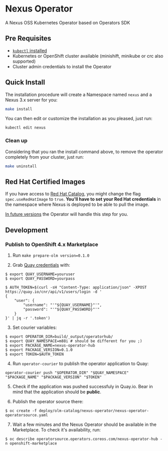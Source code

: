 # Nexus Operator

A Nexus OSS Kubernetes Operator based on Operators SDK

## Pre Requisites

- [`kubectl` installed](https://kubernetes.io/docs/tasks/tools/install-kubectl/)
- Kubernetes or OpenShift cluster available (minishift, minikube or crc also supported)
- Cluster admin credentials to install the Operator

## Quick Install

The installation procedure will create a Namespace named `nexus` and a Nexus 3.x server for you:

```bash
make install
```

You can then edit or customize the installation as you pleased, just run:

```bash
kubectl edit nexus
```
### Clean up

Considering that you ran the install command above, to remove the operator completely from your cluster, just run:

```bash
make uninstall
```

## Red Hat Certified Images

If you have access to [Red Hat Catalog](https://access.redhat.com/containers/#/registry.connect.redhat.com/sonatype/nexus-repository-manager), you might change the flag `spec.useRedHatImage` to `true`. 
**You'll have to set your Red Hat credentials** in the namespace where Nexus is deployed to be able to pull the image. 

[In future versions](https://github.com/m88i/nexus-operator/issues/14) the Operator will handle this step for you.

## Development

### Publish to OpenShift 4.x Marketplace

1. Run `make prepare-olm version=0.1.0`

2. Grab [Quay credentials](https://github.com/operator-framework/operator-courier/#authentication) with:

```
$ export QUAY_USERNAME=youruser
$ export QUAY_PASSWORD=yourpass

$ AUTH_TOKEN=$(curl -sH "Content-Type: application/json" -XPOST https://quay.io/cnr/api/v1/users/login -d '
{
    "user": {
        "username": "'"${QUAY_USERNAME}"'",
        "password": "'"${QUAY_PASSWORD}"'"
    }
}' | jq -r '.token')
``` 

3. Set courier variables:

```
$ export OPERATOR_DIR=build/_output/operatorhub/
$ export QUAY_NAMESPACE=m88i # should be different for you ;)
$ export PACKAGE_NAME=nexus-operator-hub
$ export PACKAGE_VERSION=0.1.0
$ export TOKEN=$AUTH_TOKEN
```

4. Run `operator-courier` to publish the operator application to Quay:

```
operator-courier push "$OPERATOR_DIR" "$QUAY_NAMESPACE" "$PACKAGE_NAME" "$PACKAGE_VERSION" "$TOKEN"
```

5. Check if the application was pushed successfuly in Quay.io. Bear in mind that the application should be **public**.
 
6. Publish the operator source there:

```
$ oc create -f deploy/olm-catalog/nexus-operator/nexus-operator-operatorsource.yaml
```

7. Wait a few minutes and the Nexus Operator should be available in the Marketplace. To check it's availability, run:

```
$ oc describe operatorsource.operators.coreos.com/nexus-operator-hub -n openshift-marketplace
```

